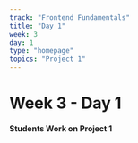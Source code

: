 ```yaml
---
track: "Frontend Fundamentals"
title: "Day 1"
week: 3
day: 1
type: "homepage"
topics: "Project 1"
---
```



# Week 3 - Day 1

#### Students Work on Project 1

